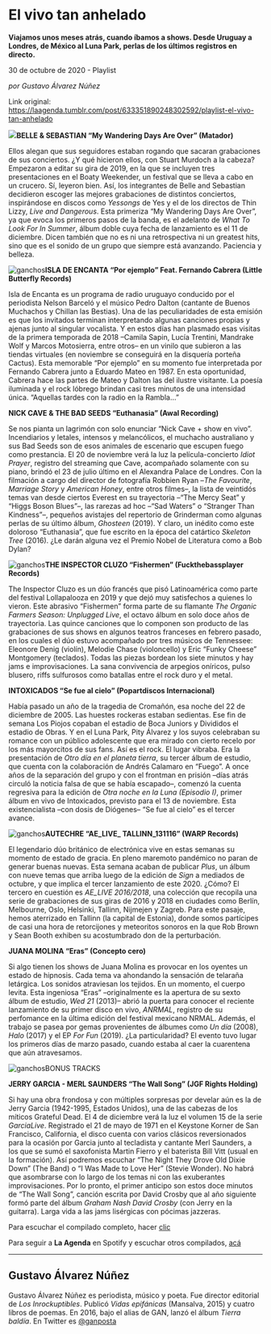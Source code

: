# El vivo tan anhelado

**Viajamos unos meses atrás, cuando íbamos a shows. Desde Uruguay a Londres, de México al Luna Park, perlas de los últimos registros en directo.**

30 de octubre de 2020 - Playlist

_por Gustavo Álvarez Núñez_

Link original: https://laagenda.tumblr.com/post/633351890248302592/playlist-el-vivo-tan-anhelado

![](https://64.media.tumblr.com/af0ad7739befb0b0ce47bc7b24a5f1a8/ac96d2ca946525ff-bc/s500x750/eca748ae3d8a0164a7c3e7165487fbdcfcf3be78.png)**BELLE & SEBASTIAN “My Wandering Days Are Over” (Matador)**  

Ellos alegan que sus seguidores estaban rogando que sacaran grabaciones de sus conciertos. ¿Y qué hicieron ellos, con Stuart Murdoch a la cabeza? Empezaron a editar su gira de 2019, en la que se incluyen tres presentaciones en el Boaty Weekender, un festival que se lleva a cabo en un crucero. Sí, leyeron bien. Así, los integrantes de Belle and Sebastian decidieron escoger las mejores grabaciones de distintos conciertos, inspirándose en discos como *Yessongs* de Yes y el de los directos de Thin Lizzy, *Live and Dangerous*. Esta primeriza “My Wandering Days Are Over”, ya que evoca los primeros pasos de la banda, es el adelanto de *What To Look For In Summer*, álbum doble cuya fecha de lanzamiento es el 11 de diciembre. Dicen también que no es ni una retrospectiva ni un greatest hits, sino que es el sonido de un grupo que siempre está avanzando. Paciencia y belleza.

![ganchos](https://64.media.tumblr.com/96336cc1abc2883ee854b6255d2cdfdc/ac96d2ca946525ff-55/s500x750/a68e0acd820b00b22452a5900581558ba69edfa1.jpg)**ISLA DE ENCANTA “Por ejemplo” Feat. Fernando Cabrera (Little Butterfly Records)**  

Isla de Encanta es un programa de radio uruguayo conducido por el periodista Nelson Barceló y el músico Pedro Dalton (cantante de Buenos Muchachos y Chillan las Bestias). Una de las peculiaridades de esta emisión es que los invitados terminan interpretando algunas canciones propias y ajenas junto al singular vocalista. Y en estos días han plasmado esas visitas de la primera temporada de 2018 –Camila Sapin, Lucía Trentini, Mandrake Wolf y Marcos Motosierra, entre otros– en un vinilo que subieron a las tiendas virtuales (en noviembre se conseguirá en la disquería porteña Cactus). Esta memorable “Por ejemplo” en su momento fue interpretada por Fernando Cabrera junto a Eduardo Mateo en 1987. En esta oportunidad, Cabrera hace las partes de Mateo y Dalton las del ilustre visitante. La poesía iluminada y el rock lóbrego brindan casi tres minutos de una intensidad única. “Aquellas tardes con la radio en la Rambla…”

**NICK CAVE & THE BAD SEEDS “Euthanasia” (Awal Recording)**  

Se nos pianta un lagrimón con solo enunciar “Nick Cave + show en vivo”. Incendiarios y letales, intensos y melancólicos, el muchacho australiano y sus Bad Seeds son de esos animales de escenario que escupen fuego como prestancia. El 20 de noviembre verá la luz la película-concierto *Idiot Prayer*, registro del streaming que Cave, acompañado solamente con su piano, brindó el 23 de julio último en el Alexandra Palace de Londres. Con la filmación a cargo del director de fotografía Robbien Ryan –*The Favourite*, *Marriage Story* y *American Honey*, entre otros filmes–, la lista de veintidós temas van desde ciertos Everest en su trayectoria –“The Mercy Seat” y “Higgs Boson Blues”–, las rarezas ad hoc –“Sad Waters” o “Stranger Than Kindness”–, pequeños avistajes del repertorio de Grinderman como algunas perlas de su último álbum, *Ghosteen* (2019). Y claro, un inédito como este doloroso “Euthanasia”, que fue escrito en la época del catártico *Skeleton Tree* (2016). ¿Le darán alguna vez el Premio Nobel de Literatura como a Bob Dylan?

![ganchos](https://64.media.tumblr.com/66477cf4b1656ceff6dcd94c7beb4ec1/ac96d2ca946525ff-7a/s500x750/43f99123d0f95297cb3095184b950dfde428aa10.jpg)**THE INSPECTOR CLUZO “Fishermen” (Fuckthebassplayer Records)**  

The Inspector Cluzo es un dúo francés que pisó Latinoamérica como parte del festival Lollapalooza en 2019 y que dejó muy satisfechos a quienes lo vieron. Este abrasivo “Fishermen” forma parte de su flamante *The Organic Farmers Season: Unplugged Live*, el octavo álbum en solo doce años de trayectoria. Las quince canciones que lo componen son producto de las grabaciones de sus shows en algunos teatros franceses en febrero pasado, en los cuales el dúo estuvo acompañado por tres músicos de Tennessee: Eleonore Denig (violín), Melodie Chase (violoncello) y Eric “Funky Cheese” Montgomery (teclados). Todas las piezas bordean los siete minutos y hay jams e improvisaciones. La sana convivencia de arpegios oníricos, pulso blusero, riffs sulfurosos como batallas entre el rock duro y el metal.

**INTOXICADOS “Se fue al cielo” (Popartdiscos Internacional)**  

Había pasado un año de la tragedia de Cromañón, esa noche del 22 de diciembre de 2005. Las huestes rockeras estaban sedientas. Ese fin de semana Los Piojos copaban el estadio de Boca Juniors y Divididos el estadio de Obras. Y en el Luna Park, Pity Álvarez y los suyos celebraban su romance con un público adolescente que era mirado con cierto recelo por los más mayorcitos de sus fans. Así es el rock. El lugar vibraba. Era la presentación de *Otro día en el planeta tierra*, su tercer álbum de estudio, que cuenta con la colaboración de Andrés Calamaro en “Fuego”. A once años de la separación del grupo y con el frontman en prisión –días atrás circuló la noticia falsa de que se había escapado–, comenzó la cuenta regresiva para la edición de *Otra noche en la Luna (Episodio I)*, primer álbum en vivo de Intoxicados, previsto para el 13 de noviembre. Esta existencialista –con dosis de Diógenes– “Se fue al cielo” es el tercer avance.

![ganchos](https://64.media.tumblr.com/599bc3b5d289a8bc48a63e65f048882e/ac96d2ca946525ff-e4/s500x750/0c8dd6cd077ce05b5bca7015939c53f27c5f45ef.jpg)**AUTECHRE “AE\_LIVE\_ TALLINN\_131116” (WARP Records)**  

El legendario dúo británico de electrónica vive en estas semanas su momento de estado de gracia. En pleno maremoto pandémico no paran de generar buenas nuevas. Esta semana acaban de publicar *Plus*, un álbum con nueve temas que arriba luego de la edición de *Sign* a mediados de octubre, y que implica el tercer lanzamiento de este 2020. ¿Cómo? El tercero en cuestión es *AE\_LIVE 2016/2018*, una colección que recopila una serie de grabaciones de sus giras de 2016 y 2018 en ciudades como Berlín, Melbourne, Oslo, Helsinki, Tallinn, Nijmejen y Zagreb. Para este pasaje, hemos aterrizado en Tallinn (la capital de Estonia), donde somos partícipes de casi una hora de retorcijones y meteoritos sonoros en la que Rob Brown y Sean Booth exhiben su acostumbrado don de la perturbación.

**JUANA MOLINA “Eras” (Concepto cero)**  

Si algo tienen los shows de Juana Molina es provocar en los oyentes un estado de hipnosis. Cada tema va ahondando la sensación de telaraña letárgica. Los sonidos atraviesan los tejidos. En un momento, el cuerpo levita. Esta ingeniosa “Eras” –originalmente es la apertura de su sexto álbum de estudio, *Wed 21* (2013)– abrió la puerta para conocer el reciente lanzamiento de su primer disco en vivo, *ANRMAL*, registro de su perfomance en la última edición del festival mexicano NRMAL. Además, el trabajo se pasea por gemas provenientes de álbumes como *Un día* (2008), *Halo* (2017) y el EP *For Fun* (2019). ¿La particularidad? El evento tuvo lugar los primeros días de marzo pasado, cuando estaba al caer la cuarentena que aún atravesamos. 

![ganchos](https://64.media.tumblr.com/41283d2213f5233c7838982b712f3204/ac96d2ca946525ff-35/s500x750/621e52ddd20119c63eec29e294087faf37e84a8d.jpg)BONUS TRACKS

**JERRY GARCIA - MERL SAUNDERS “The Wall Song” (JGF Rights Holding)**  

Si hay una obra frondosa y con múltiples sorpresas por develar aún es la de Jerry Garcia (1942-1995, Estados Unidos), una de las cabezas de los míticos Grateful Dead. El 4 de diciembre verá la luz el volumen 15 de la serie *GarciaLive*. Registrado el 21 de mayo de 1971 en el Keystone Korner de San Francisco, California, el disco cuenta con varios clásicos reversionados para la ocasión por Garcia junto al tecladista y cantante Merl Saunders, a los que se sumó el saxofonista Martin Fierro y el baterista Bill Vitt (usual en la formación). Así podremos escuchar “The Night They Drove Old Dixie Down” (The Band) o “I Was Made to Love Her” (Stevie Wonder). No habrá que asombrarse con lo largo de los temas ni con las exuberantes improvisaciones. Por lo pronto, el primer anticipo son estos doce minutos de “The Wall Song”, canción escrita por David Crosby que al año siguiente formó parte del álbum *Graham Nash David Crosby* (con Jerry en la guitarra). Larga vida a las jams lisérgicas con pócimas jazzeras.

Para escuchar el compilado completo, hacer [clic](https://t.umblr.com/redirect?z=https%3A%2F%2Fopen.spotify.com%2Fembed%2Fplaylist%2F4sFG3tUugzhZg6IQSY1BQf&t=NTJmYzI5MjQ4NGYzYzJiMGMyNjY4NDBhMmQ5ZGU2ZWRlMjBkM2RkMywzNER4OG9JSg%3D%3D&b=t%3AXDz46txpppLgDp7rJlWQpw&p=https%3A%2F%2Flaagenda.tumblr.com%2Fpost%2F633351890248302592%2Fplaylist-el-vivo-tan-anhelado&m=1&ts=1705436643)

Para seguir a **La Agenda** en Spotify y escuchar otros compilados, [acá](https://t.umblr.com/redirect?z=https%3A%2F%2Fopen.spotify.com%2Fuser%2Fsw7jovcft51wn1tjheb4njibk&t=ZmQ2YjhjNjQ3YTYxMWRlNzIwMmVhMDFjNDliZjY2Y2Y4NWJiOWJkZiwzNER4OG9JSg%3D%3D&b=t%3AXDz46txpppLgDp7rJlWQpw&p=https%3A%2F%2Flaagenda.tumblr.com%2Fpost%2F633351890248302592%2Fplaylist-el-vivo-tan-anhelado&m=1&ts=1705436643)

  




---

 Gustavo Álvarez Núñez
----------------------

 Gustavo Álvarez Núñez es periodista, músico y poeta. Fue director editorial de *Los Inrockuptibles*. Publicó *Vidas epifánicas* (Mansalva, 2015) y cuatro libros de poemas. En 2016, bajo el alias de GAN, lanzó el álbum *Tierra baldía*. En Twitter es [@ganposta](https://twitter.com/ganposta?lang=es) 

